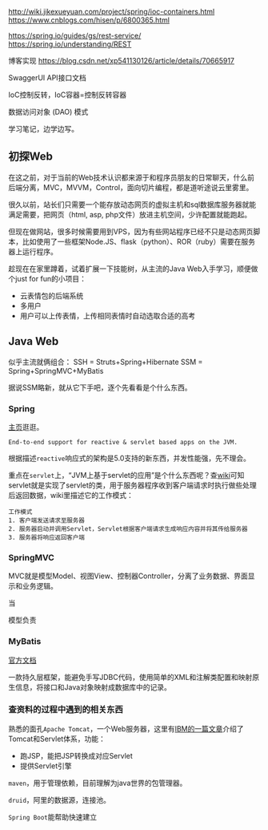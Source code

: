 

http://wiki.jikexueyuan.com/project/spring/ioc-containers.html
https://www.cnblogs.com/hisen/p/6800365.html

https://spring.io/guides/gs/rest-service/
https://spring.io/understanding/REST

博客实现
https://blog.csdn.net/xp541130126/article/details/70665917

 SwaggerUI API接口文档
 
 IoC控制反转，IoC容器=控制反转容器
 
 数据访问对象 (DAO) 模式

学习笔记，边学边写。

## 初探Web

在这之前，对于当前的Web技术认识都来源于和程序员朋友的日常聊天，什么前后端分离，MVC，MVVM，Control，面向切片编程，都是道听途说云里雾里。

很久以前，站长们只需要一个能存放动态网页的虚拟主机和sql数据库服务器就能满足需要，把网页（html, asp, php文件）放进主机空间，少许配置就能跑起。

但现在做网站，很多时候需要用到VPS，因为有些网站程序已经不只是动态网页脚本，比如使用了一些框架Node.JS、flask（python）、ROR（ruby）需要在服务器上运行程序。

趁现在在家里蹲着，试着扩展一下技能树，从主流的Java Web入手学习，顺便做个just for fun的小项目：

* 云表情包的后端系统
* 多用户
* 用户可以上传表情，上传相同表情时自动选取合适的高考

## Java Web 

似乎主流就俩组合：
SSH = Struts+Spring+Hibernate
SSM = Spring+SpringMVC+MyBatis   

据说SSM略新，就从它下手吧，逐个先看看是个什么东西。

### Spring

[主页](https://spring.io/)逛逛。

```
End-to-end support for reactive & servlet based apps on the JVM. 
```

根据描述`reactive`响应式的架构是5.0支持的新东西，并发性能强，先不理会。

重点在`servlet`上，“JVM上基于servlet的应用”是个什么东西呢？查[wiki](https://zh.wikipedia.org/wiki/Java_Servlet)可知servlet就是实现了servlet的类，用于服务器程序收到客户端请求时执行做些处理后返回数据，wiki里描述它的工作模式：

```
工作模式
1. 客户端发送请求至服务器
2. 服务器启动并调用Servlet，Servlet根据客户端请求生成响应内容并将其传给服务器
3. 服务器将响应返回客户端
```

### SpringMVC

MVC就是模型Model、视图View、控制器Controller，分离了业务数据、界面显示和业务逻辑。

当


模型负责

### MyBatis

[官方文档](http://www.mybatis.org/mybatis-3/zh/index.html)

一款持久层框架，能避免手写JDBC代码，使用简单的XML和注解类配置和映射原生信息，将接口和Java对象映射成数据库中的记录。

### 查资料的过程中遇到的相关东西

熟悉的面孔`Apache Tomcat`，一个Web服务器，这里有[IBM的一篇文章](https://www.ibm.com/developerworks/cn/java/j-lo-servlet/)介绍了Tomcat和Servlet体系，功能：
* 跑JSP，能把JSP转换成对应Servlet
* 提供Servlet引擎

`maven`，用于管理依赖，目前理解为java世界的包管理器。

`druid`，阿里的数据源，连接池。

`Spring Boot`能帮助快速建立
